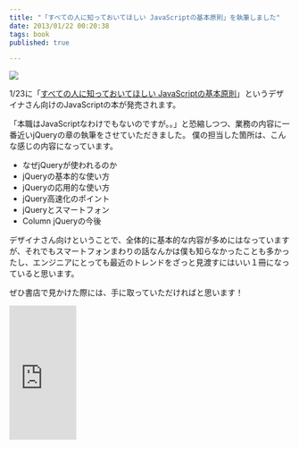 ```yaml
---
title: "「すべての人に知っておいてほしい JavaScriptの基本原則」を執筆しました"
date: 2013/01/22 00:20:38
tags: book
published: true

---
```


<a href="http://www.amazon.co.jp/gp/product/4844363123/ref=as_li_ss_il?ie=UTF8&camp=247&creative=7399&creativeASIN=4844363123&linkCode=as2&tag=katsumatv-22"><img border="0" src="http://ws.assoc-amazon.jp/widgets/q?_encoding=UTF8&ASIN=4844363123&Format=_SL160_&ID=AsinImage&MarketPlace=JP&ServiceVersion=20070822&WS=1&tag=katsumatv-22" ></a><img src="http://www.assoc-amazon.jp/e/ir?t=katsumatv-22&l=as2&o=9&a=4844363123" width="1" height="1" border="0" alt="" style="border:none !important; margin:0px !important;" />

1/23に「<a href="http://www.amazon.co.jp/gp/product/4844363123/ref=as_li_ss_tl?ie=UTF8&camp=247&creative=7399&creativeASIN=4844363123&linkCode=as2&tag=katsumatv-22">すべての人に知っておいてほしい JavaScriptの基本原則</a>」<img src="http://www.assoc-amazon.jp/e/ir?t=katsumatv-22&l=as2&o=9&a=4844363123" width="1" height="1" border="0" alt="" style="border:none !important; margin:0px !important;" />というデザイナさん向けのJavaScriptの本が発売されます。

「本職はJavaScriptなわけでもないのですが。。」と恐縮しつつ、業務の内容に一番近いjQueryの章の執筆をさせていただきました。
僕の担当した箇所は、こんな感じの内容になっています。

- なぜjQueryが使われるのか
- jQueryの基本的な使い方
- jQueryの応用的な使い方
- jQuery高速化のポイント
- jQueryとスマートフォン
- Column jQueryの今後

デザイナさん向けということで、全体的に基本的な内容が多めにはなっていますが、それでもスマートフォンまわりの話なんかは僕も知らなかったことも多かったし、エンジニアにとっても最近のトレンドをざっと見渡すにはいい１冊になっていると思います。

ぜひ書店で見かけた際には、手に取っていただければと思います！

<iframe src="http://rcm-jp.amazon.co.jp/e/cm?lt1=_blank&bc1=000000&IS2=1&bg1=FFFFFF&fc1=000000&lc1=0000FF&t=katsumatv-22&o=9&p=8&l=as4&m=amazon&f=ifr&ref=ss_til&asins=4844363123" style="width:120px;height:240px;" scrolling="no" marginwidth="0" marginheight="0" frameborder="0"></iframe>


